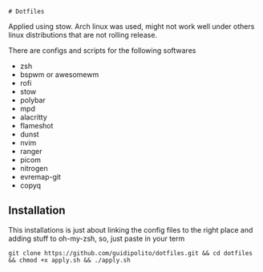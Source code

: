     # Dotfiles
Applied using stow.
Arch linux was used, might not work well under others linux distributions that are not rolling release.

There are configs and scripts for the following softwares
- zsh
- bspwm or awesomewm
- rofi 
- stow
- polybar
- mpd 
- alacritty
- flameshot
- dunst
- nvim
- ranger
- picom
- nitrogen
- evremap-git
- copyq

## Installation
This installations is just about linking the config files to the right place and adding stuff to oh-my-zsh, so, just paste in your term

```
git clone https://github.com/guidipolito/dotfiles.git && cd dotfiles && chmod +x apply.sh && ./apply.sh
```

